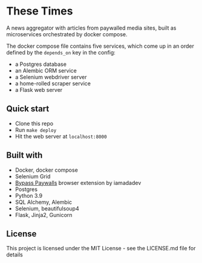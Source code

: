 # These Times

A news aggregator with articles from paywalled media sites, built as microservices orchestrated by docker compose.

The docker compose file contains five services, which come up in an order defined by the `depends_on` key in the config:

- a Postgres database
- an Alembic ORM service
- a Selenium webdriver server
- a home-rolled scraper service
- a Flask web server

## Quick start

- Clone this repo
- Run `make deploy`
- Hit the web server at `localhost:8000`

## Built with

- Docker, docker compose
- Selenium Grid
- [Bypass Paywalls](https://github.com/iamadamdev/bypass-paywalls-chrome) browser extension by iamadadev
- Postgres
- Python 3.9
- SQL Alchemy, Alembic
- Selenium, beautifulsoup4
- Flask, Jinja2, Gunicorn


## License

This project is licensed under the MIT License - see the LICENSE.md file for details
